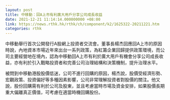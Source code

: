 ```yaml
---
layout: post
title: 中移動：回A上市有利廣大用戶分享公司成長收益
date: 2021-12-21 11:14:14.000000000 +08:00
link: https://news.rthk.hk/rthk/ch/component/k2/1625322-20211221.htm
categories: rthk
---
```


中移動舉行首次公開發行A股網上投資者交流會。董事長楊杰回應回A上市的原因時說，內地資本市場近年來出台一系列政策，為紅籌企業回歸提供政策環境，而公司主要經營地在境內，認為中移動回A上市有利於廣大用戶有機會分享公司成長收益，亦有利於引入戰略投資者和完善公司治理結構和決策機制，提升治理水平。

被問到中移動港股股價低迷，公司不進行回購的原因，楊杰說，股價受經濟形勢、宏觀政策、投資偏好等多種因素影響，公司非常理解投資者對股價的關注。他又說，股份回購需有利於公司及股東，並且考慮當時市場及資金安排，如果股價長期重大偏離真正價值，可考慮在適當時機回購股份。
